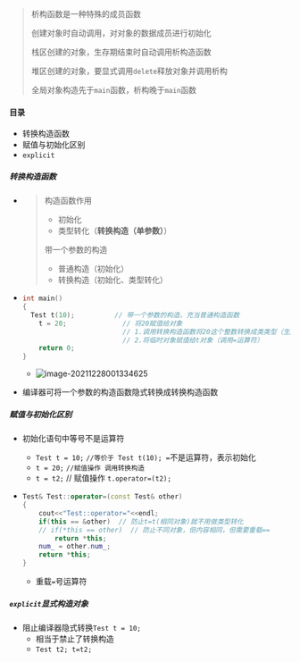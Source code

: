 > 析构函数是一种特殊的成员函数
>
> 创建对象时自动调用，对对象的数据成员进行初始化
>
> 栈区创建的对象，生存期结束时自动调用析构造函数
>
> 堆区创建的对象，要显式调用`delete`释放对象并调用析构
>
> 全局对象构造先于`main`函数，析构晚于`main`函数

#### 目录

* 转换构造函数
* 赋值与初始化区别
* `explicit`

##### 转换构造函数

* > 构造函数作用
  >
  > * 初始化
  > * 类型转化（**转换构造（单参数）**）
  >
  > 带一个参数的构造
  >
  > * 普通构造（初始化）
  > * 转换构造（初始化、类型转化）

* ```c++
  int main()
  {
  	Test t(10);          // 带一个参数的构造，充当普通构造函数
      t = 20;              // 将20赋值给对象
                           // 1.调用转换构造函数将20这个整数转换成类类型（生成一个临时对象）
                           // 2.将临时对象赋值给t对象（调用=运算符）
      return 0;
  }
  ```

  * ![image-20211228001334625](%E6%9E%84%E9%80%A0%E4%B8%8E%E6%9E%90%E6%9E%842.assets/image-20211228001334625.png)

* 编译器可将一个参数的构造函数隐式转换成转换构造函数

##### 赋值与初始化区别

* 初始化语句中等号不是运算符

  * `Test t = 10;`    `//等价于 Test t(10); =`不是运算符，表示初始化
  * `t = 20;`              `//赋值操作 调用转换构造`
  * `t = t2;`               // 赋值操作 `t.operator=(t2);`

* ```c++
  Test& Test::operator=(const Test& other)
  {
      cout<<"Test::operator="<<endl;
      if(this == &other)  // 防止t=t(相同对象)就不用做类型转化
      // if(*this == other)  // 防止不同对象，但内容相同，但需要重载==
          return *this;
      num_ = other.num_;
      return *this;
  }
  ```

  * 重载`=`号运算符

##### `explicit`显式构造对象

* 阻止编译器隐式转换`Test t = 10;`
  * 相当于禁止了转换构造
  * `Test t2; t=t2;`
